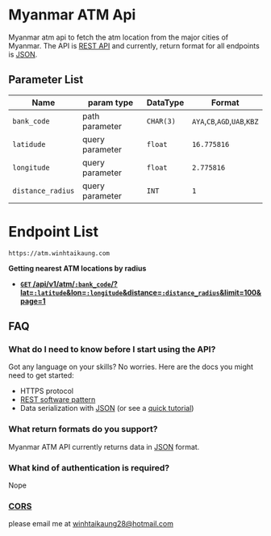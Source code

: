 
# Myanmar ATM Api

Myanmar atm api to fetch the atm location from the major cities of Myanmar.
The API is [REST API](http://en.wikipedia.org/wiki/Representational_State_Transfer "RESTful") and currently, return format for all endpoints is [JSON](http://json.org/ "JSON").


## Parameter List
| Name |param type| DataType |Format|
|--|--|--|--|
| `bank_code` |path parameter| `CHAR(3)` |`AYA`,`CB`,`AGD`,`UAB`,`KBZ`|
| `latidude` |query parameter| `float` |`16.775816`|
| `longitude` |query parameter| `float` |`2.775816`|
| `distance_radius` |query parameter| `INT` |`1`|


# Endpoint List

    https://atm.winhtaikaung.com
**Getting nearest ATM locations by radius**
 -   **[`GET`  /api/v1/atm/`:bank_code`/?lat=`:latitude`&lon=`:longitude`&distance=`:distance_radius`&limit=100&page=1](https://atm.winhtaikaung.com/api/v1/atm/`:bank_code`/?lat=`:latitude`&lon=`:longitude`&distance=`:distance_radius`&limit=100&page=1)**

 
## FAQ

### What do I need to know before I start using the API?

Got any language on your skills? No worries. Here are the docs you might need to get started:

-   HTTPS protocol
-   [REST software pattern](http://en.wikipedia.org/wiki/Representational_State_Transfer)
-   Data serialization with  [JSON](http://json.org/)  (or see a  [quick tutorial](http://www.webmonkey.com/2010/02/get_started_with_json/))


### What return formats do you support?

Myanmar ATM API currently returns data in  [JSON](http://json.org/ "JSON")  format.

### What kind of authentication is required?

Nope

### [CORS](https://developer.mozilla.org/en-US/docs/Web/HTTP/CORS)
please email me at [winhtaikaung28@hotmail.com](winhtaikaung28@hotmail.com)

